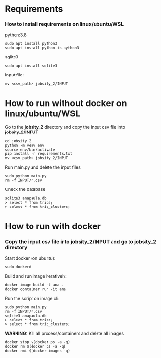 # Requirements

### How to install requirements on linux/ubuntu/WSL

python:3.8
```
sudo apt install python3
sudo apt install python-is-python3
```
sqlite3
```
sudo apt install sqlite3
```
Input file:
```
mv <csv_path> jobsity_2/INPUT
```

# How to run without docker on linux/ubuntu/WSL

Go to the **jobsity_2** directory and copy the input csv file into **jobsity_2/INPUT**
```
cd jobsity_2
python -m venv env
source env/bin/activate
pip install -r requirements.txt
mv <csv_path> jobsity_2/INPUT
```
Run main.py and delete the input files
```
sudo python main.py
rm -f INPUT/*.csv
```
Check the database
```
sqlite3 anapaula.db
> select * from trips;
> select * from trip_clusters;
```

# How to run with docker
### Copy the input csv file into **jobsity_2/INPUT** and go to **jobsity_2** directory
Start docker (on ubuntu):
```
sudo dockerd
```
Build and run image iteratively:
```
docker image build -t ana .
docker container run -it ana
```

Run the script on image cli:
```
sudo python main.py
rm -f INPUT/*.csv
sqlite3 anapaula.db
> select * from trips;
> select * from trip_clusters;
```


**WARNING:** Kill all process/containers and delete all images
```
docker stop $(docker ps -a -q)
docker rm $(docker ps -a -q)
docker rmi $(docker images -q)
```
